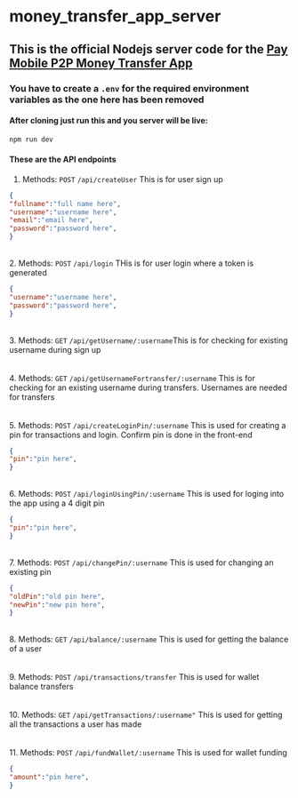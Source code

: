 # money_transfer_app_server
## This is the official Nodejs server code for the <a href="https://github.com/adedayoniyi/Pay-Mobile-P2P-Money-Transfer-App">Pay Mobile P2P Money Transfer App</a>
### You have to create a ```.env``` for the required environment variables as the one here has been removed
#### After cloning just run this and you server will be live:
```bash
npm run dev
```
#### These are the API endpoints
1. Methods: ```POST``` ```/api/createUser``` This is for user sign up<br/>
```json
{
"fullname":"full name here",
"username":"username here",
"email":"email here",
"password":"password here",
}
```
<br/> 2. Methods: ```POST``` ```/api/login``` THis is for user login where a token is generated<br/>
```json
{
"username":"username here",
"password":"password here",
}
```
<br/> 3. Methods: ```GET``` ```/api/getUsername/:username```This is for checking for existing username during sign up<br/> <br/>
<br/> 4. Methods: ```GET``` ```/api/getUsernameFortransfer/:username``` This is for checking for an existing username during transfers. Usernames are needed for transfers<br/><br/>
<br/> 5. Methods: ```POST``` ```/api/createLoginPin/:username``` This is used for creating a pin for transactions and login. Confirm pin is done in the front-end<br/>
```json
{
"pin":"pin here",
}
```
<br/> 6. Methods: ```POST``` ```/api/loginUsingPin/:username``` This is used for loging into the app using a 4 digit pin<br/>
```json
{
"pin":"pin here",
}
```
<br/> 7. Methods: ```POST``` ```/api/changePin/:username``` This is used for changing an existing pin<br/>
```json
{
"oldPin":"old pin here",
"newPin":"new pin here",
}
```
<br/> 8. Methods: ```GET``` ```/api/balance/:username``` This is used for getting the balance of a user<br/><br/>
<br/> 9. Methods: ```POST``` ```/api/transactions/transfer``` This is used for wallet balance transfers<br/><br/>
<br/> 10. Methods: ```GET``` ```/api/getTransactions/:username"``` This is used for getting all the transactions a user has made<br/><br/>
<br/> 11. Methods: ```POST``` ```/api/fundWallet/:username``` This is used for wallet funding<br/> 
```json
{
"amount":"pin here",
}
```

